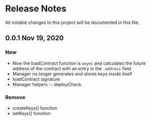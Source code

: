 # Release Notes

All notable changes to this project will be documented in this file.

## 0.0.1 Nov 19, 2020

### New

- Now the loadContract function is `async` and calculates the future address of the contract with an entry in the `.address` field
- Manager no longer generates and stores keys inside itself
- loadContract signature
- Manager helpers
  -- deployCheck

### Remove

- createKeys() function
- setKeys() function
